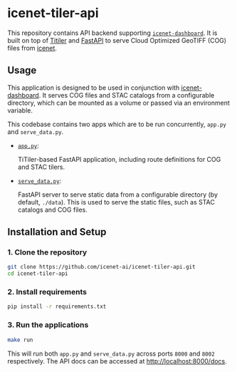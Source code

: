 # icenet-tiler-api

This repository contains API backend supporting [`icenet-dashboard`]((https://github.com/icenet-ai/icenet-dashboard)). It is built on top of [Titiler](https://github.com/developmentseed/titiler) and [FastAPI](https://fastapi.tiangolo.com/) to serve Cloud Optimized GeoTIFF (COG) files from [icenet](https://github.com/icenet-ai/icenet).

## Usage

This application is designed to be used in conjunction with [icenet-dashboard](https://github.com/icenet-ai/icenet-dashboard). It serves COG files and STAC catalogs from a configurable directory, which can be mounted as a volume or passed via an environment variable.

This codebase contains two apps which are to be run concurrently, `app.py` and `serve_data.py`.

- [`app.py`](app.py):

    TiTiler-based FastAPI application, including route definitions for COG and STAC tilers.

- [`serve_data.py`](serve_data.py):

    FastAPI server to serve static data from a configurable directory (by default, `./data`). This is used to serve the static files, such as STAC catalogs and COG files.

## Installation and Setup

### 1. Clone the repository

```bash
git clone https://github.com/icenet-ai/icenet-tiler-api.git
cd icenet-tiler-api
```

### 2. Install requirements

```bash
pip install -r requirements.txt
```

### 3. Run the applications

```bash
make run
```

This will run both `app.py` and `serve_data.py` across ports `8000` and `8002` respectively. The API docs can be accessed at [http://localhost:8000/docs](http://localhost:8000/docs).
